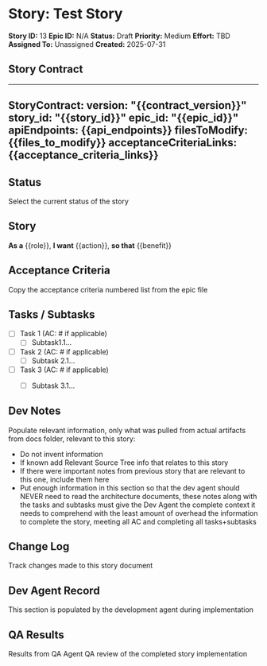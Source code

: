 # Story: Test Story

**Story ID:** 13
**Epic ID:** N/A
**Status:** Draft
**Priority:** Medium
**Effort:** TBD
**Assigned To:** Unassigned
**Created:** 2025-07-31

## Story Contract

---
StoryContract:
  version: "{{contract_version}}"
  story_id: "{{story_id}}"
  epic_id: "{{epic_id}}"
  apiEndpoints: {{api_endpoints}}
  filesToModify: {{files_to_modify}}
  acceptanceCriteriaLinks: {{acceptance_criteria_links}}
---


## Status

Select the current status of the story

## Story

**As a** {{role}},
**I want** {{action}},
**so that** {{benefit}}


## Acceptance Criteria

Copy the acceptance criteria numbered list from the epic file

## Tasks / Subtasks

- [ ] Task 1 (AC: # if applicable)
  - [ ] Subtask1.1...
- [ ] Task 2 (AC: # if applicable)
  - [ ] Subtask 2.1...
- [ ] Task 3 (AC: # if applicable)
  - [ ] Subtask 3.1...


## Dev Notes

Populate relevant information, only what was pulled from actual artifacts from docs folder, relevant to this story:
- Do not invent information
- If known add Relevant Source Tree info that relates to this story
- If there were important notes from previous story that are relevant to this one, include them here
- Put enough information in this section so that the dev agent should NEVER need to read the architecture documents, these notes along with the tasks and subtasks must give the Dev Agent the complete context it needs to comprehend with the least amount of overhead the information to complete the story, meeting all AC and completing all tasks+subtasks


## Change Log

Track changes made to this story document

## Dev Agent Record

This section is populated by the development agent during implementation

## QA Results

Results from QA Agent QA review of the completed story implementation

